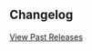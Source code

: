 ## Changelog

[View Past Releases](https://github.com/benbalter/wordpress-to-jekyll-exporter/releases)
